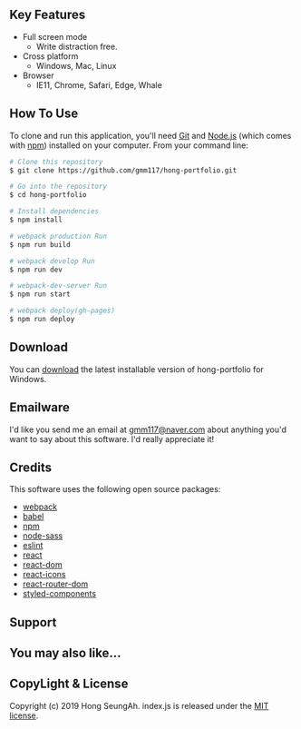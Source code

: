 ## Key Features

* Full screen mode
  - Write distraction free.
* Cross platform
  - Windows, Mac, Linux
* Browser
  - IE11, Chrome, Safari, Edge, Whale

## How To Use

To clone and run this application, you'll need [Git](https://git-scm.com) and [Node.js](https://nodejs.org/en/download/) (which comes with [npm](http://npmjs.com)) installed on your computer. From your command line:

```bash
# Clone this repository
$ git clone https://github.com/gmm117/hong-portfolio.git

# Go into the repository
$ cd hong-portfolio

# Install dependencies
$ npm install

# webpack production Run
$ npm run build

# webpack develop Run
$ npm run dev

# webpack-dev-server Run
$ npm run start

# webpack deploy(gh-pages)
$ npm run deploy

```

## Download

You can [download](https://github.com/gmm117/hong-portfolio) the latest installable version of hong-portfolio for Windows.

## Emailware

I'd like you send me an email at <gmm117@naver.com> about anything you'd want to say about this software. I'd really appreciate it!
## Credits

This software uses the following open source packages:
- [webpack](https://webpack.js.org/)
- [babel](https://babeljs.io/)
- [npm](https://www.npmjs.com/)
- [node-sass](https://github.com/sass/node-sass)
- [eslint](https://eslint.org/)
- [react](https://ko.reactjs.org/)
- [react-dom](https://www.npmjs.com/package/react-dom)
- [react-icons](https://react-icons.netlify.com/#/)
- [react-router-dom](https://www.npmjs.com/package/react-router-dom)
- [styled-components](https://styled-components.com/)

## Support

## You may also like...

## CopyLight & License

Copyright (c) 2019 Hong SeungAh. index.js is released under the [MIT license](https://opensource.org/licenses/MIT).